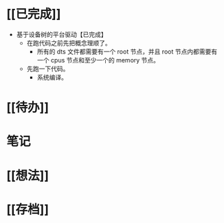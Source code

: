 # [[已完成]]
- 基于设备树的平台驱动【已完成】
	- 在跑代码之前先把概念理顺了。
		- 所有的 dts 文件都需要有一个 root 节点，并且 root 节点内都需要有一个 cpus 节点和至少一个的 memory 节点。
	- 先跑一下代码。
		- 系统编译。

# [[待办]]

# 笔记


# [[想法]]


# [[存档]]